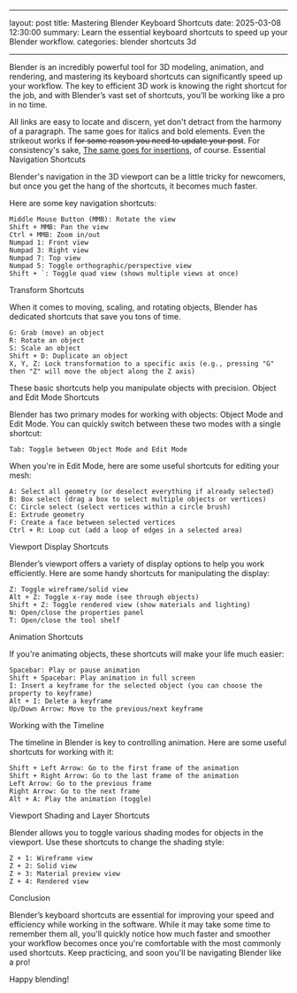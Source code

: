 ---
layout: post 
title: Mastering Blender Keyboard Shortcuts 
date: 2025-03-08 12:30:00 
summary: Learn the essential keyboard shortcuts to speed up your Blender workflow. 
categories: blender shortcuts 3d
___

Blender is an incredibly powerful tool for 3D modeling, animation, and rendering, and mastering its keyboard shortcuts 
can significantly speed up your workflow. The key to efficient 3D work is knowing the right shortcut for the job, 
and with Blender’s vast set of shortcuts, you’ll be working like a pro in no time.

All links are easy to locate and discern, yet don't detract from the harmony of a paragraph. 
The same goes for italics and bold elements. Even the strikeout works if 
<del>for some reason you need to update your post</del>. For consistency's sake, 
<ins>The same goes for insertions</ins>, of course.
Essential Navigation Shortcuts

Blender's navigation in the 3D viewport can be a little tricky for newcomers, 
but once you get the hang of the shortcuts, it becomes much faster.

Here are some key navigation shortcuts:

    Middle Mouse Button (MMB): Rotate the view
    Shift + MMB: Pan the view
    Ctrl + MMB: Zoom in/out
    Numpad 1: Front view
    Numpad 3: Right view
    Numpad 7: Top view
    Numpad 5: Toggle orthographic/perspective view
    Shift + `: Toggle quad view (shows multiple views at once)

Transform Shortcuts

When it comes to moving, scaling, and rotating objects, Blender has dedicated shortcuts that save you tons of time.

    G: Grab (move) an object
    R: Rotate an object
    S: Scale an object
    Shift + D: Duplicate an object
    X, Y, Z: Lock transformation to a specific axis (e.g., pressing "G" then "Z" will move the object along the Z axis)

These basic shortcuts help you manipulate objects with precision.
Object and Edit Mode Shortcuts

Blender has two primary modes for working with objects: Object Mode and Edit Mode. 
You can quickly switch between these two modes with a single shortcut:

    Tab: Toggle between Object Mode and Edit Mode

When you're in Edit Mode, here are some useful shortcuts for editing your mesh:

    A: Select all geometry (or deselect everything if already selected)
    B: Box select (drag a box to select multiple objects or vertices)
    C: Circle select (select vertices within a circle brush)
    E: Extrude geometry
    F: Create a face between selected vertices
    Ctrl + R: Loop cut (add a loop of edges in a selected area)

Viewport Display Shortcuts

Blender’s viewport offers a variety of display options to help you work efficiently. 
Here are some handy shortcuts for manipulating the display:

    Z: Toggle wireframe/solid view
    Alt + Z: Toggle x-ray mode (see through objects)
    Shift + Z: Toggle rendered view (show materials and lighting)
    N: Open/close the properties panel
    T: Open/close the tool shelf

Animation Shortcuts

If you're animating objects, these shortcuts will make your life much easier:

    Spacebar: Play or pause animation
    Shift + Spacebar: Play animation in full screen
    I: Insert a keyframe for the selected object (you can choose the property to keyframe)
    Alt + I: Delete a keyframe
    Up/Down Arrow: Move to the previous/next keyframe

Working with the Timeline

The timeline in Blender is key to controlling animation. Here are some useful shortcuts for working with it:

    Shift + Left Arrow: Go to the first frame of the animation
    Shift + Right Arrow: Go to the last frame of the animation
    Left Arrow: Go to the previous frame
    Right Arrow: Go to the next frame
    Alt + A: Play the animation (toggle)

Viewport Shading and Layer Shortcuts

Blender allows you to toggle various shading modes for objects in the viewport. 
Use these shortcuts to change the shading style:

    Z + 1: Wireframe view
    Z + 2: Solid view
    Z + 3: Material preview view
    Z + 4: Rendered view

Conclusion

Blender’s keyboard shortcuts are essential for improving your speed and efficiency while working in the software. 
While it may take some time to remember them all, you'll quickly notice how much faster and smoother your workflow 
becomes once you're comfortable with the most commonly used shortcuts. 
Keep practicing, and soon you'll be navigating Blender like a pro!

Happy blending!

